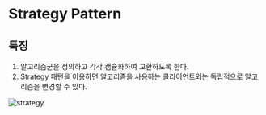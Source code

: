 # Strategy Pattern

## 특징

1. 알고리즘군을 정의하고 각각 캠슐화하여 교환하도록 한다.
2. Strategy 패턴을 이용하면 알고리즘을 사용하는 클라이언트와는 독립적으로 알고리즘을 변경할 수 있다.

![strategy](https://i.stack.imgur.com/fPXch.png)
